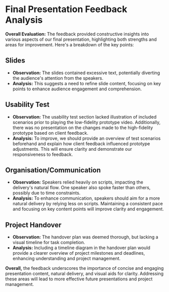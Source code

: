 # Final Presentation Feedback Analysis

**Overall Evaluation:** The feedback provided constructive insights into various aspects of our final presentation, highlighting both strengths and areas for improvement. Here's a breakdown of the key points:

## Slides
- **Observation:** The slides contained excessive text, potentially diverting the audience's attention from the speakers.
- **Analysis:** This suggests a need to refine slide content, focusing on key points to enhance audience engagement and comprehension.

## Usability Test
- **Observation:** The usability test section lacked illustration of included scenarios prior to playing the low-fidelity prototype video. Additionally, there was no presentation on the changes made to the high-fidelity prototype based on client feedback.
- **Analysis:** To improve, we should provide an overview of test scenarios beforehand and explain how client feedback influenced prototype adjustments. This will ensure clarity and demonstrate our responsiveness to feedback.

## Organisation/Communication
- **Observation:** Speakers relied heavily on scripts, impacting the delivery's natural flow. One speaker also spoke faster than others, possibly due to time constraints.
- **Analysis:** To enhance communication, speakers should aim for a more natural delivery by relying less on scripts. Maintaining a consistent pace and focusing on key content points will improve clarity and engagement.

## Project Handover
- **Observation:** The handover plan was deemed thorough, but lacking a visual timeline for task completion.
- **Analysis:** Including a timeline diagram in the handover plan would provide a clearer overview of project milestones and deadlines, enhancing understanding and project management.

**Overall,** the feedback underscores the importance of concise and engaging presentation content, natural delivery, and visual aids for clarity. Addressing these areas will lead to more effective future presentations and project management.
